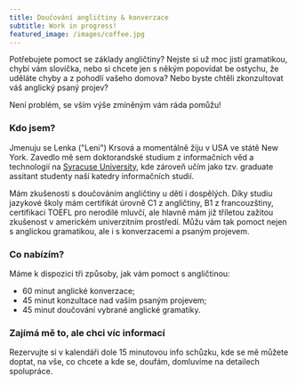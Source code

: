 ```yaml
---
title: Doučování angličtiny & konverzace
subtitle: Work in progress!
featured_image: /images/coffee.jpg
---
```


Potřebujete pomoct se základy angličtiny? Nejste si už moc jistí gramatikou, chybí vám slovíčka, nebo si chcete jen s někým popovídat be ostychu, že uděláte chyby a z pohodlí vašeho domova? Nebo byste chtěli zkonzultovat váš anglický psaný projev?

Není problém, se vším výše zmíněným vám ráda pomůžu!

### Kdo jsem?
Jmenuju se Lenka ("Leni") Krsová a momentálně žiju v USA ve státě New York. Zavedlo mě sem doktorandské studium z informačních věd a technologií na <a href="https://www.syracuse.edu/">Syracuse University</a>, kde zároveň učím jako tzv. graduate assitant studenty naší katedry informačních studií.

Mám zkušenosti s doučováním angličtiny u dětí i dospělých. Díky studiu jazykové školy mám certifikát úrovně C1 z angličtiny, B1 z francouzštiny, certifikaci TOEFL pro nerodilé mluvčí, ale hlavně mám již tříletou zažitou zkušenost v americkém univerzitním prostředí. Můžu vám tak pomoct nejen s anglickou gramatikou, ale i s konverzacemi a psaným projevem.

### Co nabízím?
Máme k dispozici tři způsoby, jak vám pomoct s angličtinou:
+ 60 minut anglické konverzace;
+ 45 minut konzultace nad vaším psaným projevem;
+ 45 minut doučování vybrané anglické gramatiky.

### Zajímá mě to, ale chci víc informací
Rezervujte si v kalendáři dole 15 minutovou info schůzku, kde se mě můžete doptat, na vše, co chcete a kde se, doufám, domluvíme na detailech spolupráce.

<!-- Calendly inline widget begin -->
<div class="calendly-inline-widget" data-url="https://calendly.com/lenikrsova?primary_color=1d3f6e" style="min-width:320px;height:900px;"></div>
<script type="text/javascript" src="https://assets.calendly.com/assets/external/widget.js" async></script>
<!-- Calendly inline widget end -->
